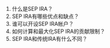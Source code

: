 

1. 什么是SEP IRA？ 
2. SEP IRA有哪些优点和缺点？ 
3. 谁可以开设SEP IRA帐户？ 
4. 如何计算和最大化SEP IRA的贡献限制？ 
5. SEP IRA和传统IRA有什么不同？